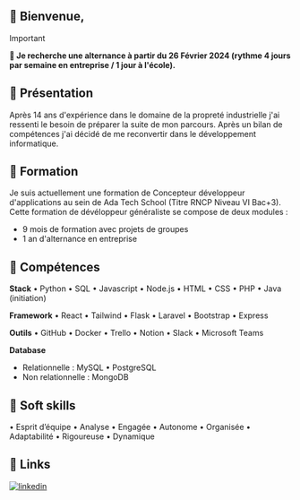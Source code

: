 ## 👋 Bienvenue,

> [!IMPORTANT]
> **👀 Je recherche une alternance à partir du 26 Février 2024 (rythme 4 jours par semaine en entreprise / 1 jour à l'école).**

## 💬 Présentation
Après 14 ans d'expérience dans le domaine de la propreté industrielle j'ai ressenti le besoin de préparer la suite de mon parcours. Après un bilan de compétences j'ai décidé de me reconvertir dans le développement informatique.

## 🌱 Formation
Je suis actuellement une formation de Concepteur développeur d'applications au sein de Ada Tech School (Titre RNCP Niveau VI Bac+3).
Cette formation de dévéloppeur généraliste se compose de deux modules :
-	9 mois de formation avec projets de groupes
-	1 an d'alternance en entreprise

## 🧮 Compétences

**Stack**
•	Python
•	SQL
•	Javascript
•	Node.js
•	HTML
•	CSS
•	PHP
•	Java (initiation)

**Framework**
•	React
•	Tailwind
•	Flask
•	Laravel
•	Bootstrap
•	Express

**Outils**
•	GitHub
•	Docker
•	Trello
•	Notion
•	Slack
•	Microsoft Teams

**Database**
-	Relationnelle : MySQL •	PostgreSQL
-	Non relationnelle : MongoDB


## 🧩 Soft skills
•	Esprit d’équipe
•	Analyse
•	Engagée 
•	Autonome
•	Organisée
•	Adaptabilité
•	Rigoureuse
•	Dynamique  

## 🔗 Links
[![linkedin](https://img.shields.io/badge/linkedin-0A66C2?style=for-the-badge&logo=linkedin&logoColor=white)](https://www.linkedin.com/in/ghislaine-aybram/)

<!---
GhislaineAybram/GhislaineAybram is a ✨ special ✨ repository because its `README.md` (this file) appears on your GitHub profile.
You can click the Preview link to take a look at your changes.
--->  

